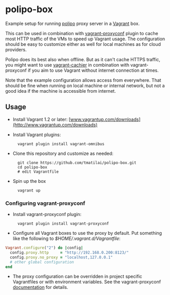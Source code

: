 # polipo-box

Example setup for running [polipo](http://www.pps.univ-paris-diderot.fr/~jch/software/polipo/) proxy server in a [Vagrant](http://www.vagrantup.com/) box.

This can be used in combination with [vagrant-proxyconf][proxyconf] plugin to cache most HTTP traffic of the VMs to speed up Vagrant usage. The configuration should be easy to customize either as well for local machines as for cloud providers.

Polipo does its best also when offline. But as it can't cache HTTPS traffic, you might want to use [vagrant-cachier](https://github.com/fgrehm/vagrant-cachier) in combination with vagrant-proxyconf if you aim to use Vagrant without internet connection at times.

Note that the example configuration allows access from everywhere. That should be fine when running on local machine or internal network, but not a good idea if the machine is accessible from internet.

## Usage

* Install Vagrant 1.2 or later: [www.vagrantup.com/downloads](http://www.vagrantup.com/downloads)
* Install Vagrant plugins:

        vagrant plugin install vagrant-omnibus

* Clone this repository and customize as needed:

        git clone https://github.com/tmatilai/polipo-box.git
        cd polipo-box
        # edit Vagrantfile

* Spin up the box

        vagrant up

### Configuring vagrant-proxyconf

* Install vagrant-proxyconf plugin:

        vagrant plugin install vagrant-proxyconf

* Configure all Vagrant boxes to use the proxy by default. Put something like the following to _$HOME/.vagrant.d/Vagrantfile_:
```ruby
Vagrant.configure("2") do |config|
  config.proxy.http     = "http://192.168.0.200:8123/"
  config.proxy.no_proxy = "localhost,127.0.0.1"
  # other global configuration
end
```
* The proxy configuration can be overridden in project specific Vagrantfiles or with environment variables. See the vagrant-proxyconf [documentation][proxyconf] for details.

[proxyconf]: http://tmatilai.github.io/vagrant-proxyconf/
